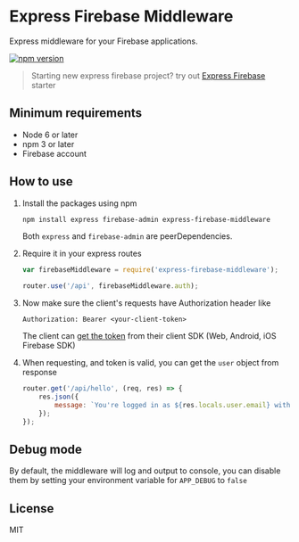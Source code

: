 # Express Firebase Middleware

Express middleware for your Firebase applications.

[![npm version](https://badge.fury.io/js/express-firebase-middleware.svg)](https://badge.fury.io/js/express-firebase-middleware)

> Starting new express firebase project? try out [Express Firebase](https://github.com/antonybudianto/express-firebase) starter

## Minimum requirements
- Node 6 or later
- npm 3 or later
- Firebase account

## How to use
1. Install the packages using npm
    ```sh
    npm install express firebase-admin express-firebase-middleware
    ```

   Both `express` and `firebase-admin` are peerDependencies.

2. Require it in your express routes
    ```js
    var firebaseMiddleware = require('express-firebase-middleware');

    router.use('/api', firebaseMiddleware.auth);
    ```

3. Now make sure the client's requests have Authorization header like
    ```
    Authorization: Bearer <your-client-token>
    ```

    The client can [get the token](https://firebase.google.com/docs/auth/admin/verify-id-tokens) from their client SDK (Web, Android, iOS Firebase SDK)

4. When requesting, and token is valid, you can get the `user` object from response
    ```js
    router.get('/api/hello', (req, res) => {
        res.json({
            message: `You're logged in as ${res.locals.user.email} with Firebase UID: ${res.locals.user.uid}`
        });
    });
    ```

## Debug mode
By default, the middleware will log and output to console, you can disable them by setting
your environment variable for `APP_DEBUG` to `false`

## License
MIT
